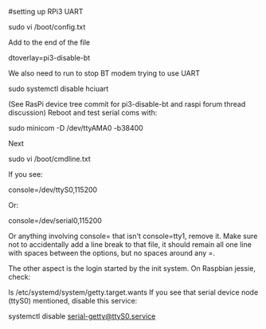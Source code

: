 
#setting up RPi3 UART


  sudo vi /boot/config.txt

Add to the end of the file

  dtoverlay=pi3-disable-bt

We also need to run to stop BT modem trying to use UART

  sudo systemctl disable hciuart

(See RasPi device tree commit for pi3-disable-bt and raspi forum thread discussion)
Reboot and test serial coms with:

  sudo minicom -D /dev/ttyAMA0 -b38400




Next

  sudo vi /boot/cmdline.txt

If you see:

  console=/dev/ttyS0,115200 

Or:

  console=/dev/serial0,115200 

Or anything involving console= that isn't console=tty1, remove it. Make sure not to accidentally add a line break to that file, it should remain all one line with spaces between the options, but no spaces around any =.

The other aspect is the login started by the init system. On Raspbian jessie, check:

ls /etc/systemd/system/getty.target.wants
If you see that serial device node (ttyS0) mentioned, disable this service:

  systemctl disable serial-getty@ttyS0.service

